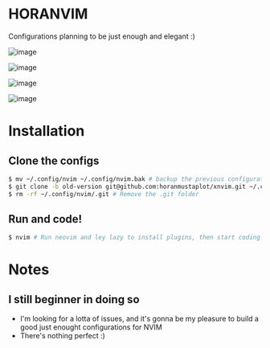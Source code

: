 # HORANVIM
Configurations planning to be just enough and elegant :)

![image](https://github.com/horanmustaplot/horanvim/assets/152083466/03d0e572-03af-4853-b762-649de5ef10f7)

![image](https://github.com/horanmustaplot/horanvim/assets/152083466/4c85bbca-fb30-4239-ad91-bf66ab1b8a82)

![image](https://github.com/horanmustaplot/horanvim/assets/152083466/cf0a04c4-a1da-4bb5-91ad-cfb5d02adbef)

![image](https://github.com/horanmustaplot/horanvim/assets/152083466/f7d9622a-fa54-48d3-ac32-0ffe6739c2a3)

# Installation
## Clone the configs
``` bash
$ mv ~/.config/nvim ~/.config/nvim.bak # backup the previous configurations
$ git clone -b old-version git@github.com:horanmustaplot/xnvim.git ~/.config/nvim # Git horanvim configs and put them in the config folder for neovim
$ rm -rf ~/.config/nvim/.git # Remove the .git folder
```
## Run and code!
``` bash
$ nvim # Run neovim and ley lazy to install plugins, then start coding!
```
# Notes
## I still beginner in doing so
- I'm looking for a lotta of issues, and it's gonna be my pleasure to build a good just enought configurations for NVIM
- There's nothing perfect :)
